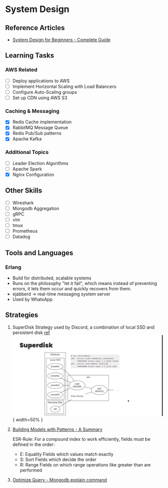 # System Design

## Reference Articles

- [System Design for Beginners - Complete Guide](https://medium.com/@shivambhadani_/system-design-for-beginners-everything-you-need-in-one-article-c74eb702540b)

## Learning Tasks

### AWS Related

- [ ] Deploy applications to AWS
- [ ] Implement Horizontal Scaling with Load Balancers
- [ ] Configure Auto-Scaling groups
- [ ] Set up CDN using AWS S3

### Caching & Messaging

- [x] Redis Cache implementation
- [x] RabbitMQ Message Queue
- [x] Redis Pub/Sub patterns
- [x] Apache Kafka

### Additional Topics

- [ ] Leader Election Algorithms
- [ ] Apache Spark
- [x] Nginx Configuration

## Other Skills

- [ ] Wireshark
- [ ] Mongodb Aggregation
- [ ] gRPC
- [ ] vim
- [ ] tmux
- [ ] Prometheus
- [ ] Datadog

## Tools and Languages

### Erlang

- Build for distributed, scalable systems
- Runs on the philosophy "let it fail", which means instead of preventing errors, it lets them occur and quickly recovers from them.
- ejabberd -> real-time messaging system server
- Used by WhatsApp

## Strategies


1. SuperDisk Strategy used by Discord, a combination of local SSD and persistent disk [ref](https://youtu.be/S2xmFOAUhsk?feature=shared&t=869)
![alt text](image.png){ width=50% }

2. [Building Models with Patterns - A Summary](https://www.mongodb.com/blog/post/building-with-patterns-a-summary)

    ESR-Rule: For a compound index to work efficiently, fields must be defined in the order:
    - E: Equality Fields which values match exactly
    - S: Sort Fields which decide the order
    - R: Range Fields on which range operations like greater than are performed

3. [Optimize Query - Mongodb explain command](https://www.mongodb.com/docs/manual/reference/method/cursor.explain/)